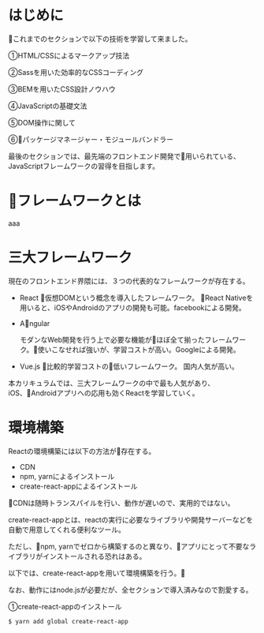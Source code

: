 <!-- title=React -->

# はじめに

これまでのセクションで以下の技術を学習して来ました。

①HTML/CSSによるマークアップ技法

②Sassを用いた効率的なCSSコーディング

③BEMを用いたCSS設計ノウハウ

④JavaScriptの基礎文法

⑤DOM操作に関して

⑥パッケージマネージャー・モジュールバンドラー

最後のセクションでは、最先端のフロントエンド開発で用いられている、JavaScriptフレームワークの習得を目指します。

# フレームワークとは
aaa

# 三大フレームワーク
現在のフロントエンド界隈には、３つの代表的なフレームワークが存在する。

- React
    仮想DOMという概念を導入したフレームワーク。
    React Nativeを用いると、iOSやAndroidのアプリの開発も可能。facebookによる開発。
- Angular
    
    モダンなWeb開発を行う上で必要な機能がほぼ全て揃ったフレームワーク。使いこなせれば強いが、学習コストが高い。Googleによる開発。
- Vue.js
    比較的学習コストの低いフレームワーク。
    国内人気が高い。

本カリキュラムでは、三大フレームワークの中で最も人気があり、iOS、Androidアプリへの応用も効くReactを学習していく。


# 環境構築

Reactの環境構築には以下の方法が存在する。

- CDN
- npm, yarnによるインストール
- create-react-appによるインストール

CDNは随時トランスパイルを行い、動作が遅いので、実用的ではない。

create-react-appとは、reactの実行に必要なライブラリや開発サーバーなどを自動で用意してくれる便利なツール。

ただし、npm, yarnでゼロから構築するのと異なり、アプリにとって不要なライブラリがインストールされる恐れはある。

以下では、create-react-appを用いて環境構築を行う。

なお、動作にはnode.jsが必要だが、全セクションで導入済みなので割愛する。

①create-react-appのインストール

```
$ yarn add global create-react-app
```


